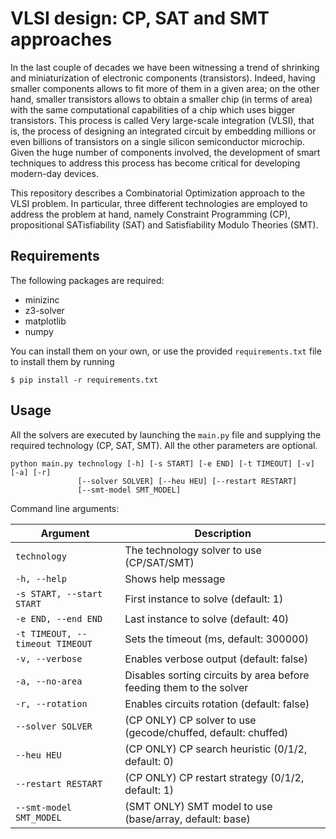 # VLSI design: CP, SAT and SMT approaches
In the last couple of decades we have been witnessing a trend of shrinking and miniaturization of electronic components (transistors). Indeed, having smaller components allows to fit more of them in a given area; on the other hand, smaller transistors allows to obtain a smaller chip (in terms of area) with the same computational capabilities of a chip which uses bigger transistors. This process is called Very large-scale integration (VLSI), that is, the process of designing an integrated circuit by embedding millions or even billions of transistors on a single silicon semiconductor microchip. Given the huge number of components involved, the development of smart techniques to address this process has become critical for developing modern-day devices.

This repository describes a Combinatorial Optimization approach to the VLSI problem. In particular, three different technologies are employed to address the problem at hand, namely Constraint Programming (CP), propositional SATisfiability (SAT) and Satisfiability Modulo Theories (SMT).

## Requirements
The following packages are required:
- minizinc
- z3-solver
- matplotlib
- numpy

You can install them on your own, or use the provided `requirements.txt` file to install them by running
```
$ pip install -r requirements.txt
```

## Usage
All the solvers are executed by launching the `main.py` file and supplying the required technology (CP, SAT, SMT). All the other parameters are optional.

```
python main.py technology [-h] [-s START] [-e END] [-t TIMEOUT] [-v] [-a] [-r]
               [--solver SOLVER] [--heu HEU] [--restart RESTART]
               [--smt-model SMT_MODEL]
```

Command line arguments:

| Argument                                         | Description                                                                  |
| ------------------------------------------------ | -----------------------------------------------------------------------------|
| `technology`                                     | The technology solver to use (CP/SAT/SMT)                                    |
| `-h, --help`                                     | Shows help message                                                           |
| `-s START, --start START`                        | First instance to solve (default: 1)                                         |
| `-e END, --end END`                              | Last instance to solve (default: 40)                                         |
| `-t TIMEOUT, --timeout TIMEOUT`                  | Sets the timeout (ms, default: 300000)                                       |
| `-v, --verbose`                                  | Enables verbose output (default: false)                                      |
| `-a, --no-area`                                  | Disables sorting circuits by area before feeding them to the solver          |
| `-r, --rotation`                                 | Enables circuits rotation (default: false)                                   |
| `--solver SOLVER`                                | (CP ONLY) CP solver to use (gecode/chuffed, default: chuffed)                |
| `--heu HEU`                                      | (CP ONLY) CP search heuristic (0/1/2, default: 0)                            |
| `--restart RESTART`                              | (CP ONLY) CP restart strategy (0/1/2, default: 1)                            |
| `--smt-model SMT_MODEL`                          | (SMT ONLY) SMT model to use (base/array, default: base)                      |
